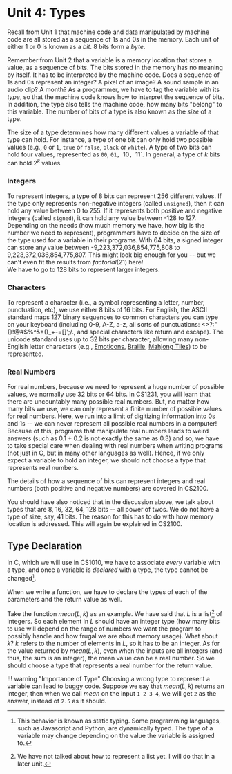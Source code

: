 # Unit 4: Types

Recall from Unit 1 that machine code and data manipulated by machine code are all stored as a sequence of 1s and 0s in the memory.  Each unit of either 1 or 0 is known as a _bit_.  8 bits form a _byte_.

Remember from Unit 2 that a variable is a memory location that stores a value, as a sequence of bits.  The bits stored in the memory has no meaning by itself.  It has to be interpreted by the machine code.  Does a sequence of 1s and 0s represent an integer?  A pixel of an image?  A sound sample in an audio clip?  A month?   As a programmer, we have to tag the variable with its _type_, so that the machine code knows how to interpret the sequence of bits.  In addition, the type also tells the machine code, how many bits "belong" to this variable.  The number of bits of a type is also known as the _size_ of a type.

The size of a type determines how many different values a variable of that type can hold.  For instance, a type of one bit can only hold two possible values (e.g., `0` or `1`, `true` or `false`, `black` or `white`).  A type of two bits can hold four values, represented as `00`, `01, `10`, `11`.  In general, a type of $k$ bits can hold $2^k$ values.

### Integers
To represent integers, a type of 8 bits can represent 256 different values.  If the type only represents non-negative integers (called `unsigned`), then it can hold any value between 0 to 255.  If it represents both positive and negative integers (called `signed`), it can hold any value between -128 to 127.  Depending on the needs (how much memory we have, how big is the number we need to represent), programmers have to decide on the size of the type used for a variable in their programs.  With 64 bits, a signed integer can store any value between -9,223,372,036,854,775,808 to 9,223,372,036,854,775,807.  This might look big enough for you -- but we can't even fit the results from $factorial(21)$ here!  
We have to go to 128 bits to represent larger integers.

### Characters
To represent a character (i.e., a symbol representing a letter, number, punctuation, etc), we use either 8 bits of 16 bits.  For English, the ASCII standard maps 127 binary sequences to common characters you can type on your keyboard (including 0-9, A-Z, a-z, all sorts of punctuations: <>?:"{}!@#$%^&*()_+-=[]\';/., and special characters like return and escape).  The unicode standard uses up to 32 bits per character, allowing many non-English letter characters (e.g., [Emoticons](https://www.unicode.org/charts/PDF/U1F600.pdf), [Braille](https://www.unicode.org/charts/PDF/U2800.pdf), [Mahjong Tiles](https://www.unicode.org/charts/PDF/U1F000.pdf)) to be represented.

### Real Numbers
For real numbers, because we need to represent a huge number of possible values, we normally use 32 bits or 64 bits.  In CS1231, you will learn that there are uncountably many possible real numbers.  But, no matter how many bits we use, we can only represent a finite number of possible values for real numbers.  Here, we run into a limit of digitizing information into 0s and 1s -- we can never represent all possible real numbers in a computer!  Because of this, programs that manipulate real numbers leads to weird answers (such as 0.1 + 0.2 is not exactly the same as 0.3) and so, we have to take special care when dealing with real numbers when writing programs (not just in C, but in many other languages as well).  Hence, if we only expect a variable to hold an integer, we should not choose a type that represents real numbers.

The details of how a sequence of bits can represent integers and real numbers (both positive and negative numbers) are covered in CS2100. 

You should have also noticed that in the discussion above, we talk about types that are 8, 16, 32, 64, 128 bits -- all power of twos.  We do not have a type of size, say, 41 bits.  The reason for this has to do with how memory location is addressed.  This will again be explained in CS2100.

## Type Declaration

In C, which we will use in CS1010, we have to associate _every_ variable with a type, and once a variable is _declared_ with a type, the type cannot be changed[^1].

[^1]: This behavior is known as static typing.  Some programming languages, such as Javascript and Python, are dynamically typed.  The type of a variable may change depending on the value the variable is assigned to.  

When we write a function, we have to declare the types of each of the parameters and the return value as well.  

Take the function $mean(L, k)$ as an example.  We have said that $L$ is a list[^2] of integers.  So each element in $L$ should have an integer type (how many bits to use will depend on the range of numbers we want the program to possibly handle and how frugal we are about memory usage).  What about $k$?  $k$ refers to the number of elements in $L$, so it has to be an integer.  As for the value returned by $mean(L, k)$, even when the inputs are all integers (and thus, the sum is an integer), the mean value can be a real number.  So we should choose a type that represents a real number for the return value.  

!!! warning "Importance of Type"
    Choosing a wrong type to represent a variable can lead to buggy code.  Suppose we say that $mean(L, k)$ returns an integer, then when we call $mean$ on the input `1 2 3 4`, we will get `2` as the answer, instead of `2.5` as it should.

[^2]: We have not talked about how to represent a list yet.  I will do that in a later unit.
